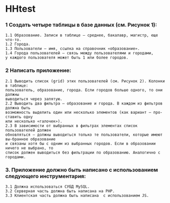 # HHtest
### 1	Создать четыре таблицы в базе данных (см. Рисунок 1):
    1.1	Образование. Записи в таблице – среднее, бакалавр, магистр, еще что-то.
    1.2	Города.
    1.3	Пользователи – имя, ссылка на справочник «образование».
    1.4	Города пользователей – связь между пользователями и городами, 
    у каждого пользователя может быть 1 или более городов.

### 2	Написать приложение:
    2.1	Выводить список (grid) этих пользователей (см. Рисунок 2). Колонки в таблице: 
    пользователь, образование, города. Если городов больше одного, то они должны 
    выводиться через запятую.
    2.2	Выводить два фильтра – образование и города. В каждом из фильтров должна быть 
    возможность выделить один или несколько элементов (как вариант – про-ставить одну 
    или несколько «галочек»).
    2.3	В зависимости от выбранных в фильтрах элементах список пользователей должен 
    обновляться – должны выводиться только те пользователи, которые имеют вы-бранное образование 
    и связаны хотя бы с одним из выбранных городов. Если в образовании ничего не выбрано, то 
    список должен выводиться без фильтрации по образованию. Аналогично с городами.

### 3.	Приложение должно быть написано с использованием следующего инструментария:
    3.1	Должна использоваться СУБД MySQL.
    3.2	Серверная часть должна быть написана на PHP. 
    3.3	Клиентская часть должна быть написана  c использованием JS.
